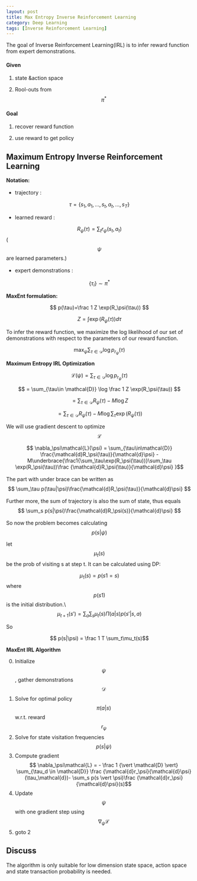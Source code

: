 ```yaml
---
layout: post
title: Max Entropy Inverse Reinforcement Learning
category: Deep Learning
tags: [Inverse Reinforcement Learning]
---
```


The goal of Inverse Reinforcement Learning(IRL) is to infer reward function from expert demonstrations.

#### Given
1. state &action space

2. Rool-outs from $$ \pi^* $$

#### Goal
1. recover reward function

2. use reward to get policy

## Maximum Entropy Inverse Reinforcement Learning

**Notation:**

* trajectory :　

$$ \tau = \{s_1,a_1,...,s_t,a_t,...,s_T\} $$

* learned reward :

$$ R_{\psi}(\tau) = \sum_{t} r_\psi(s_t,a_t) $$ ($$ \psi $$ are learned parameters.)

* expert demonstrations :　

$$ \{\tau_i\}\sim \pi^* $$

**MaxEnt formulation:**

$$ p(\tau)=\frac 1 Z \exp(R_\psi(\tau)) $$

$$ Z = \int \exp(R_\psi(\tau))d\tau $$

To infer the reward function, we maximize the log likelihood of our set of demonstrations with respect to the parameters of our reward function.

$$\max_\psi\sum_{\tau\in \mathcal{D}}\log p_{r_\psi}(\tau) $$

**Maximum Entropy IRL Optimization**

$$\mathcal{L}(\psi) =  \sum_{\tau\in \mathcal{D}}\log p_{r_\psi}(\tau) $$

$$ = \sum_{\tau\in \mathcal{D}} \log \frac 1 Z \exp(R_\psi(\tau)) $$

$$ = \sum_{\tau\in \mathcal{D}} R_\psi(\tau) - M \log Z $$

$$ = \sum_{\tau\in \mathcal{D}} R_\psi(\tau) - M \log \sum_\tau \exp(R_\psi(\tau)) $$

We will use gradient descent to optimize $$ \mathcal{L} $$

$$ \nabla_\psi\mathcal{L}(\psi) = \sum_{\tau\in\mathcal{D}} \frac{\mathcal{d}R_\psi(\tau)}{\mathcal{d}\psi} - M\underbrace{\frac1{\sum_\tau\exp(R_\psi(\tau))}\sum_\tau \exp(R_\psi(\tau))\frac {\mathcal{d}R_\psi(\tau)}{\mathcal{d}\psi} }$$

The part with under brace can be written as　
$$ \sum_\tau p(\tau|\psi)\frac{\mathcal{d}R_\psi(\tau)}{\mathcal{d}\psi} $$

Further more, the sum of trajectory is also the sum of state, thus equals　
$$ \sum_s p(s|\psi)\frac{\mathcal{d}R_\psi(s)}{\mathcal{d}\psi} $$


So now the problem becomes calculating　
$$ p(s|\psi) $$

let $$ \mu_t(s) $$ be the prob of visiting s at step t. It can be calculated using DP:

$$ \mu_1(s) = p(s1 = s) $$ where $$ p(s1) $$ is the initial distribution.\\
$$ \mu_{t+1}(s') = \sum_a\sum_s\mu_t(s)\Pi(a|s)p(s'|s,a) $$

So

$$ p(s|\psi) = \frac 1 T \sum_t\mu_t(s)$$

**MaxEnt IRL Algorithm**

0. Initialize $$ \psi $$, gather demonstrations $$ \mathcal{D} $$
1. Solve for optimal policy $$ \pi(a \vert s) $$ w.r.t. reward $$ r_\psi $$
2. Solve for state visitation frequencies $$ p(s \vert \psi) $$
3. Compute gradient $$ \nabla_\psi\mathcal{L} = - \frac 1 {\vert \mathcal{D} \vert} \sum_{\tau_d \in \mathcal{D}} \frac {\mathcal{d}r_\psi}{\mathcal{d}\psi}(\tau_\mathcal{d})- \sum_s p(s \vert \psi)\frac {\mathcal{d}r_\psi}{\mathcal{d}\psi}(s)$$
4. Update $$ \psi $$ with one gradient step using $$ \nabla_\psi\mathcal{L} $$
5. goto 2

## Discuss

The algorithm is only suitable for low dimension state space, action space and state transaction probability is needed.
